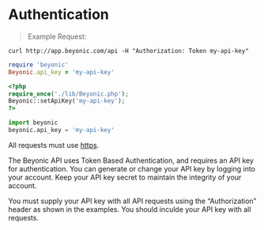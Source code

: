 # Authentication

> Example Request:

```shell
curl http://app.beyonic.com/api -H "Authorization: Token my-api-key"
```

```ruby
require 'beyonic'
Beyonic.api_key = 'my-api-key'
```

```php
<?php
require_once('./lib/Beyonic.php');
Beyonic::setApiKey('my-api-key');
?>
```

```python
import beyonic
beyonic.api_key = 'my-api-key'
```

All requests must use [https](http://en.wikipedia.org/wiki/HTTP_Secure).

The Beyonic API uses Token Based Authentication, and requires an API key for authentication. You can generate or change your API key by logging into your account. Keep your API key secret to maintain the integrity of your account.

You must supply your API key with all API requests using the “Authorization” header as shown in the examples. You should inculde your API key with all requests.